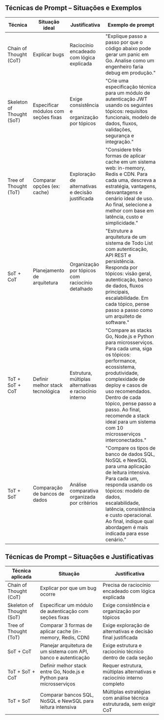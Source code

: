 ## Técnicas de Prompt – Situações e Exemplos

| Técnica                     | Situação ideal                          | Justificativa                                           | Exemplo de prompt                                                                                                                                                                                                                                                     |
|-----------------------------|-----------------------------------------|---------------------------------------------------------|----------------------------------------------------------------------------------------------------------------------------------------------------------------------------------------------------------------------------------------------------------------------|
| Chain of Thought (CoT)      | Explicar bugs                           | Raciocínio encadeado com lógica explicada               | "Explique passo a passo por que o código abaixo pode gerar um panic em Go. Analise como um engenheiro faria debug em produção."                                                                                                                                      |
| Skeleton of Thought (SoT)   | Especificar módulos com seções fixas    | Exige consistência e organização por tópicos            | "Crie uma especificação técnica para um módulo de autenticação JWT usando os seguintes tópicos: requisitos funcionais, modelo de dados, fluxos, validações, segurança e integração."                                                                                |
| Tree of Thought (ToT)       | Comparar opções (ex: cache)             | Exploração de alternativas e decisão justificada        | "Considere três formas de aplicar cache em um sistema web: in-memory, Redis e CDN. Para cada uma, descreva a estratégia, vantagens, desvantagens e cenário ideal de uso. Ao final, selecione a melhor com base em latência, custo e simplicidade."                    |
| SoT + CoT                   | Planejamento de arquitetura             | Organização por tópicos com raciocínio detalhado        | "Estruture a arquitetura de um sistema de Todo List com autenticação, API REST e persistência. Responda por tópicos: visão geral, autenticação, banco de dados, fluxos principais, escalabilidade. Em cada tópico, pense passo a passo como um arquiteto de software." |
| ToT + SoT + CoT              | Definir melhor stack tecnológica        | Estrutura, múltiplas alternativas e raciocínio interno  | "Compare as stacks Go, Node.js e Python para microsserviços. Para cada uma, siga os tópicos: performance, ecossistema, produtividade, complexidade de deploy e casos de uso recomendados. Dentro de cada tópico, pense passo a passo. Ao final, recomende a stack ideal para um sistema com 10 microsserviços interconectados." |
| ToT + SoT                   | Comparação de bancos de dados           | Análise comparativa organizada por critérios            | "Compare os tipos de banco de dados SQL, NoSQL e NewSQL para uma aplicação de leitura intensiva. Para cada um, responda usando os tópicos: modelo de dados, escalabilidade, latência, consistência e custo operacional. Ao final, indique qual abordagem é mais indicada para esse cenário." |




## Técnicas de Prompt – Situações e Justificativas

| Técnica aplicada            | Situação                                                      | Justificativa                                                                    |
|-----------------------------|---------------------------------------------------------------|----------------------------------------------------------------------------------|
| Chain of Thought (CoT)      | Explicar por que um bug ocorre                                 | Precisa de raciocínio encadeado com lógica explicada                             |
| Skeleton of Thought (SoT)   | Especificar um módulo de autenticação com seções fixas         | Exige consistência e organização por tópicos                                     |
| Tree of Thought (ToT)       | Comparar 3 formas de aplicar cache (in-memory, Redis, CDN)     | Exige exploração de alternativas e decisão final justificada                     |
| SoT + CoT                   | Planejar arquitetura de um sistema com API, banco e autenticação | Exige estrutura e raciocínio técnico dentro de cada seção                        |
| ToT + SoT + CoT              | Definir melhor stack entre Go, Node.js e Python para microsserviços | Requer estrutura, múltiplas alternativas e raciocínio interno completo           |
| ToT + SoT                   | Comparar bancos SQL, NoSQL e NewSQL para leitura intensiva     | Múltiplas estratégias com análise técnica estruturada, sem exigir CoT            |